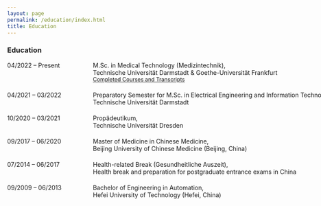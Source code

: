 ```yaml
---
layout: page
permalink: /education/index.html
title: Education
---
```


### Education

<dl>
  <dt style="width: 180px; float: left;">04/2022 – Present</dt>
  <dd style="margin-left: 200px; white-space: nowrap; margin-bottom: 20px;">M.Sc. in Medical Technology (Medizintechnik),<br>
  Technische Universität Darmstadt & Goethe-Universität Frankfurt<br>
  <span style="font-size: 0.9em; "><a href="https://zkManuel0123.github.io/subpage/courseTranscript.md">Completed Courses and Transcripts</a></span>
  </dd>

  <dt style="width: 180px; float: left;">04/2021 – 03/2022</dt>
  <dd style="margin-left: 200px; white-space: nowrap; margin-bottom: 20px;">Preparatory Semester for M.Sc. in Electrical Engineering and Information Technology,<br>
  Technische Universität Darmstadt</dd>

  <dt style="width: 180px; float: left;">10/2020 – 03/2021</dt>
  <dd style="margin-left: 200px; white-space: nowrap; margin-bottom: 20px;">Propädeutikum,<br>
  Technische Universität Dresden</dd>

  <dt style="width: 180px; float: left;">09/2017 – 06/2020</dt>
  <dd style="margin-left: 200px; white-space: nowrap; margin-bottom: 20px;">Master of Medicine in Chinese Medicine,<br>
  Beijing University of Chinese Medicine (Beijing, China)</dd>

  <dt style="width: 180px; float: left;">07/2014 – 06/2017</dt>
  <dd style="margin-left: 200px; white-space: nowrap; margin-bottom: 20px;">Health-related Break (Gesundheitliche Auszeit),<br>
  Health break and preparation for postgraduate entrance exams in China</dd>

  <dt style="width: 180px; float: left;">09/2009 – 06/2013</dt>
  <dd style="margin-left: 200px; white-space: nowrap; margin-bottom: 20px;">Bachelor of Engineering in Automation,<br>
  Hefei University of Technology (Hefei, China)</dd>
</dl>

<br style="clear: both;" />
